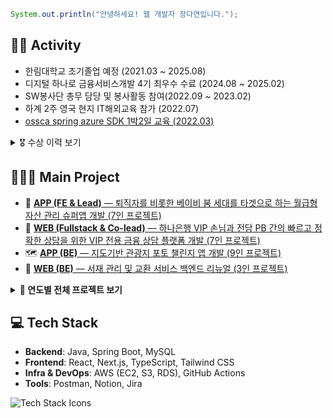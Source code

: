 ```java
System.out.println("안녕하세요! 웹 개발자 장다연입니다.");
```

## 🏃‍♀️ Activity
- 한림대학교 조기졸업 예정 (2021.03 ~ 2025.08)
- 디지털 하나로 금융서비스개발 4기 최우수 수료 (2024.08 ~ 2025.02)
- SW봉사단 총무 담당 및 봉사활동 참여(2022.09 ~ 2023.02)
- 하계 2주 영국 현지 IT해외교육 참가 (2022.07)
- [ossca spring azure SDK 1박2일 교육 (2022.03)](https://github.com/jangdayeon/azure-sdk-korean)

<details>
<summary>🎖️ 수상 이력 보기</summary>

- 하나은행 디지털 하나로 금융 서비스 개발 4기, 최우수 수료자 (2025.02)  
- [하나은행 디지털 하나로 금융 서비스 개발 4기 발표회, 프로젝트 우수팀](https://github.com/hanaro4-dIA) (2024.12)  
- [관광데이터 활용 공모전, 장려상 – 한국관광공사](https://github.com/photo-challenger/Backend) (2024.11)  
- [강원SW페스티벌, 우수상 – SW중심대학사업단](https://github.com/project-fourtato/Backend_v4) (2024.08)  
- [SW캡스톤디자인 경진대회, 장려상 – 한림대 SW융합사업단](https://github.com/project-fourtato/Backend_v4) (2023.12)  
- 창업아이디어 공모전, 대상 – 한림대 창업교육센터 (2023.09)  
- [Pre-Capstone Design 경진대회, 우수상 – SW중심대학사업단](https://github.com/jangdayeon/library-webpage) (2023.03)  
- [첨단기초] 인공지능과 딥러닝의 이해, 교과 우수자 – 한림대학교 (2021.12)  

</details>

## 👩🏽‍💻 Main Project
- 💼 [**APP (FE & Lead)** — 퇴직자를 비롯한 베이비 붐 세대를 타겟으로 하는 월급형 자산 관리 슈퍼앱 개발 (7인 프로젝트)](https://github.com/Hanaro-JSON/LifeOnHana_FE)
- 🏦 [**WEB (Fullstack & Co-lead)** — 하나은행 VIP 손님과 전담 PB 간의 빠르고 정확한 상담을 위한 VIP 전용 금융 상담 플랫폼 개발 (7인 프로젝트)](https://github.com/hanaro4-dIA)
- 🗺️ [**APP (BE)** — 지도기반 관광지 포토 챌린지 앱 개발 (9인 프로젝트)](https://github.com/photo-challenger/Backend)
- 🔁 [**WEB (BE)** — 서재 관리 및 교환 서비스 백엔드 리뉴얼 (3인 프로젝트)](https://github.com/project-fourtato/Backend_v4)


<details>
<summary><strong>📂 연도별 전체 프로젝트 보기</strong></summary>
<br/>
  
**2024**
- [APP (FE & Lead) — 퇴직자를 비롯한 베이비 붐 세대를 타겟으로 하는 월급형 자산 관리 슈퍼앱 개발 (7인 프로젝트)](https://github.com/Hanaro-JSON/LifeOnHana_FE)
- [WEB (Fullstack & Co-lead) — 하나은행 VIP 손님과 전담 PB 간의 빠르고 정확한 상담을 위한 VIP 전용 금융 상담 플랫폼 개발 (7인 프로젝트)](https://github.com/hanaro4-dIA)
- [APP (BE) — 지도기반 관광지 포토 챌린지 앱 개발 (9인 프로젝트)](https://github.com/photo-challenger/Backend)
- [WEB (BE) — 서재 관리 및 교환 서비스 백엔드 리뉴얼 (3인 프로젝트)](https://github.com/project-fourtato/Backend_v4)

**2023**
- [WEB (BE) — 익명 리뷰 기반 책 평점 플랫폼 (2인 프로젝트)](https://github.com/jangdayeon/cloud-computing-backend)
- [WEB (FE) — 익명 리뷰 기반 책 평점 플랫폼 (2인 프로젝트)](https://github.com/jangdayeon/cloud-computing-front)
- [WEB (BE) — 서재 관리 및 교환 서비스 (4인 프로젝트)](https://github.com/project-fourtato/Backend_v3)
- [ANDROID — 계산기 앱 (개인 프로젝트)](https://github.com/jangdayeon/kotlin_calculatorApp)
- [LINUX — 소켓 기반 채팅 시스템 (개인 프로젝트)](https://github.com/jangdayeon/ChattingProgram_ver2)
- [WEB (Fullstack) — 셀피 테스트 플랫폼 (개인 프로젝트)](https://github.com/jangdayeon/memoryhelper)
- [WEB (FE) — 분리배출 안내 정적 웹 페이지 (개인 프로젝트)](https://github.com/jangdayeon/datsuolbae)

**2022**
- [WEB (Fullstack) — 도서관 페이지 (2인 프로젝트)](https://github.com/jangdayeon/library-webpage)

**2021**
- [WEB (FE) — 지브리 영화 소개 정적 페이지 (개인 프로젝트)](https://github.com/jangdayeon/Ghibli_homepage)

</details>

## 💻 Tech Stack

- **Backend**: Java, Spring Boot, MySQL
- **Frontend**: React, Next.js, TypeScript, Tailwind CSS  
- **Infra & DevOps**: AWS (EC2, S3, RDS), GitHub Actions  
- **Tools**: Postman, Notion, Jira  

![Tech Stack Icons](https://skillicons.dev/icons?i=java,spring,mysql,ts,react,tailwind,aws)
